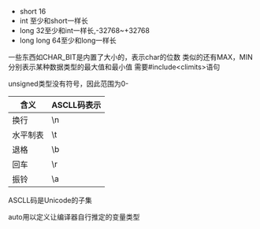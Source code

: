 - short 16
- int 至少和short一样长
- long 32至少和int一样长,-32768~+32768
- long long 64至少和long一样长

一些东西如CHAR_BIT是内置了大小的，表示char的位数
类似的还有MAX，MIN分别表示某种数据类型的最大值和最小值
需要#include\<climits>语句

unsigned类型没有符号，因此范围为0-

| 含义 | ASCLL码表示 |
| - | - |
|换行 | \n |
| 水平制表 | \t |
| 退格 | \b |
| 回车 | \r |
| 振铃 | \a |

ASCLL码是Unicode的子集

auto用以定义让编译器自行推定的变量类型